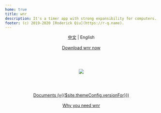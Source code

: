 ```yaml
---
home: true
title: wnr
description: It's a timer app with strong expansibility for computers. Work and rest, with wnr now.
footer: (c) 2019-2020 [Roderick Qiu](https://r-q.name).
---
```


<center><a href="./zh/">中文</a> | English</center>

<br />

<center><a href="./download/links.html" class="btn btn--default">Download wnr now</a></center>

<br /><br />

<center><img src="https://i.loli.net/2020/03/22/oErbHYDz87MjiZI.png"/></center>

<br /><br />

<center><a href="./guide/1-basic-usage.html" class="btn btn--secondary">Documents (v{{$site.themeConfig.versionFor}})</a></center>

<br />

<center><a href="./why-wnr/yes-wnr.html" class="btn btn--third">Why you need wnr</a></center>
